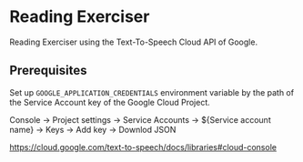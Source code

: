 # Reading Exerciser
Reading Exerciser using the Text-To-Speech Cloud API of Google.

## Prerequisites
Set up ``GOOGLE_APPLICATION_CREDENTIALS`` environment variable by the path of the Service Account key of the Google Cloud Project.

Console -> Project settings -> Service Accounts -> ${Service account name} -> Keys -> Add key -> Downlod JSON

https://cloud.google.com/text-to-speech/docs/libraries#cloud-console